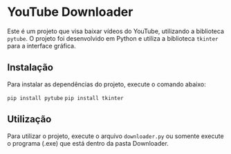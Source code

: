 # YouTube Downloader

Este é um projeto que visa baixar vídeos do YouTube, utilizando a biblioteca `pytube`. O projeto foi desenvolvido em Python e utiliza a biblioteca `tkinter` para a interface gráfica.

## Instalação

Para instalar as dependências do projeto, execute o comando abaixo:

```pip install pytube```
```pip install tkinter```

## Utilização

Para utilizar o projeto, execute o arquivo `downloader.py` ou somente execute o programa (.exe) que está dentro da pasta Downloader.
 

